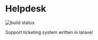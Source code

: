 # Helpdesk
![build status](https://travis-ci.org/blinktag/helpdesk.svg?branch=master)

Support ticketing system written in laravel

